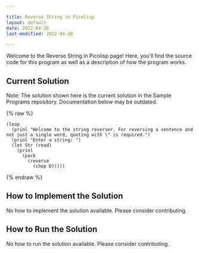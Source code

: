 ```yaml
---

title: Reverse String in Picolisp
layout: default
date: 2022-04-28
last-modified: 2022-04-28

---
```


Welcome to the Reverse String in Picolisp page! Here, you'll find the source code for this program as well as a description of how the program works.

## Current Solution

Note: The solution shown here is the current solution in the Sample Programs repository. Documentation below may be outdated.

{% raw %}

```Picolisp
(loop 
  (prinl "Welcome to the string reverser. For reversing a sentence and not just a single word, quoting with \" is required.")
  (prinl "Enter a string: ")
  (let Str (read) 
    (prinl 
      (pack
        (reverse 
          (chop D))))) 

```

{% endraw %}

## How to Implement the Solution

No how to implement the solution available. Please consider contributing.

## How to Run the Solution

No how to run the solution available. Please consider contributing.